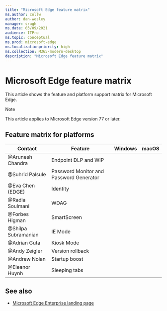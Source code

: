 ```yaml
---
title: "Microsoft Edge feature matrix"
ms.author: collw
author: dan-wesley
manager: srugh
ms.date: 03/09/2021
audience: ITPro
ms.topic: conceptual
ms.prod: microsoft-edge
ms.localizationpriority: high
ms.collection: M365-modern-desktop
description: "Microsoft Edge feature matrix"
---
```


# Microsoft Edge feature matrix

This article shows the feature and platform support matrix for Microsoft Edge.

> [!NOTE]
> This article applies to Microsoft Edge version 77 or later.

## Feature matrix for platforms

| Contact | Feature | Windows | macOS |
|--|--|--|--|
| \@Arunesh Chandra  | Endpoint DLP and WIP  |   |   |
| \@Suhrid Palsule  | Password Monitor and Password Generator  |   |   |
| \@Eva Chen (EDGE)  | Identity  |   |   |
| \@Radia Soulmani  | WDAG  |   |   |
| \@Forbes Higman  | SmartScreen  |   |   |
| \@Shilpa Subramanian  | IE Mode  |   |   |
| \@Adrian Guta  | Kiosk Mode  |   |   |
| \@Andy Zeigler  | Version rollback  |   |   |
| \@Andrew Nolan  | Startup boost  |   |   |
|  \@Eleanor Huynh | Sleeping tabs  |   |   |

## See also

- [Microsoft Edge Enterprise landing page](https://aka.ms/EdgeEnterprise)